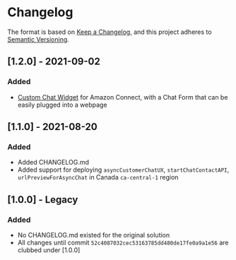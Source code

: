 # Changelog

The format is based on [Keep a Changelog](https://keepachangelog.com/en/1.0.0/),
and this project adheres to [Semantic Versioning](https://semver.org/spec/v2.0.0.html).


## [1.2.0] - 2021-09-02
### Added
 - [Custom Chat Widget](/customChatWidget/README.md) for Amazon Connect, with a Chat Form that can be easily plugged into a webpage


## [1.1.0] - 2021-08-20
### Added
- Added CHANGELOG.md
- Added support for deploying `asyncCustomerChatUX`, `startChatContactAPI`, `urlPreviewForAsyncChat` in Canada `ca-central-1` region

## [1.0.0] - Legacy
### Added
- No CHANGELOG.md existed for the original solution
- All changes until commit `52c4087032cec53163785dd480de17fe0a9a1e56` are clubbed under [1.0.0]
